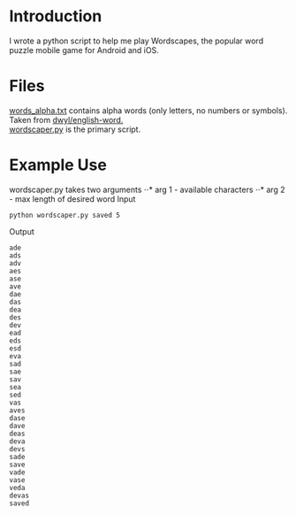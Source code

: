 # Introduction
I wrote a python script to help me play Wordscapes, the popular word puzzle mobile game for Android and iOS.

# Files
[words_alpha.txt](words_alpha.txt) contains alpha words (only letters, no numbers or symbols). Taken from [dwyl/english-word.](https://github.com/dwyl/english-words)  
[wordscaper.py](wordscaper.py) is the primary script. 

# Example Use
wordscaper.py takes two arguments
⋅⋅* arg 1 - available characters
⋅⋅* arg 2 - max length of desired word
Input
```
python wordscaper.py saved 5
```

Output
```
ade
ads
adv
aes
ase
ave
dae
das
dea
des
dev
ead
eds
esd
eva
sad
sae
sav
sea
sed
vas
aves
dase
dave
deas
deva
devs
sade
save
vade
vase
veda
devas
saved
```
